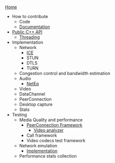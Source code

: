 [Home](/g3doc/index.md)
*   How to contribute
    *   Code
    *   [Documentation](/g3doc/how_to_write_documentation.md)
*  [Public C++ API](/api/g3doc/index.md)
    *   [Threading](/api/g3doc/threading_design.md) 
*   Implementation
    * Network
      * [ICE](/p2p/g3doc/ice.md)
      * STUN
      * DTLS
      * TURN
    *   Congestion control and bandwidth estimation
    *   Audio
        * [NetEq](/modules/audio_coding/neteq/g3doc/index.md)
    *   Video
    *   DataChannel
    *   PeerConnection
    *   Desktop capture
    *   Stats
*   Testing
    *   Media Quality and performance
        *   [PeerConnection Framework](/test/pc/e2e/g3doc/index.md)
            *   [Video analyzer](/test/pc/e2e/g3doc/default_video_quality_analyzer.md)
        *   Call framework
        *   Video codecs test framework
    *   Network emulation
        *   [Implementation](/test/network/g3doc/index.md)
    * Performance stats collection
